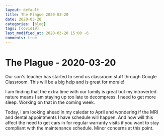 ```yaml
---
layout: default
title: The Plague 2020-03-20
date: 2020-03-20
categories: [blog]
tags: [covid19]
last_modified_at: 2020-03-20 15:00 -6
comments: true
---
```


# The Plague - 2020-03-20

Our son's teacher has started to send us classroom stuff through Google Classroom. This will be a big help and is great for morale!

I am finding that the extra time with our family is great but my introverted nature means I am staying up too late to decompress. I need to get more sleep. Working on that in the coming week.

Today, I am looking ahead in my caledar to April and wondering if the MRI and dental appointments I have schedule will happen. And how will this affect the need to get cars in for regular warranty visits if you want to stay compliant with the maintenance schedule. Minor concerns at this point. 



